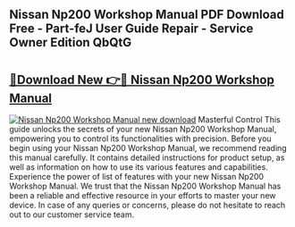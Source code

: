 ## Nissan Np200 Workshop Manual PDF Download Free - Part-feJ User Guide Repair - Service Owner Edition QbQtG

# <h2><a href="http://bc83198.oget.top/?id=Nissan+Np200+Workshop+Manual">🔗Download New 👉🔴 Nissan Np200 Workshop Manual</a></h2>

[![Nissan Np200 Workshop Manual new download](https://i.imgur.com/5g1atiW.png)](http://bc83198.oget.top/?id=Nissan+Np200+Workshop+Manual)
Masterful Control This guide unlocks the secrets of your new Nissan Np200 Workshop Manual, empowering you to control its functionalities with precision. Before you begin using your Nissan Np200 Workshop Manual, we recommend reading this manual carefully. It contains detailed instructions for product setup, as well as information on how to use its various features and capabilities. Experience the power of list of features with your new Nissan Np200 Workshop Manual. We trust that the Nissan Np200 Workshop Manual has been a reliable and effective resource in your efforts to master your new device. In case of any queries or concerns, please do not hesitate to reach out to our customer service team.
